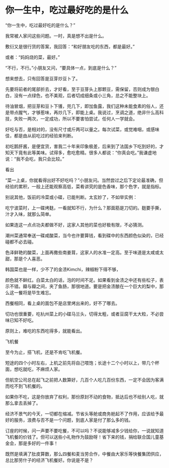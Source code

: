 # 你一生中，吃过最好吃的是什么

“你一生中，吃过最好吃的是什么？” 

我常被人家问这些问题。一时，真是想不出是什么。 

敷衍又是很行货的答案，我回答：“和好朋友吃的东西，都是最好。” 

或者：“妈妈烧的菜，最好。” 

“不行，不行。”小朋友又问，“要具体一点，到底是什么？” 

想来想去，只有回答是豆芽炒豆卜了。 

先要将前者的尾部折去，才好看，至于豆芽头上那颗豆，需保留，否则成为银白白，没有一点绿色，也不美观，后者切成细条或小三角，总之不能整块上。 

待油冒烟，把豆芽和豆卜下镬，兜几下，即加鱼露，我们这种未能食素的俗人，还是带点腥气，才够惹味，再炒几下，即能上桌。我说过，烹调之道，绝非什么高科技，失败一两次，一定成功，所以不要害怕尝试，任何人一学就会。 

好吃与否，是相对的，没有尺寸或斤两可以量之。每次试菜，或觉难咽，或感味佳，都是由从前吃过的经验来判断。 

初吃鹅肝酱，是便宜货，害我二十年来印象极差，后来到了法国乡下吃到好的，才知天下竟有此等美味。试得多，愈吃愈精。很多人都说：“你真会吃。”我谦虚地说：“我不会吃，我只会比较。” 

看出 

“菜一上桌，你就看得出好不好吃吗？”小朋友问。当然尝过之后下定论最准确，但经验的累积，一般上还能观察高低，菜肴讲究的是色香味，那个色字，就是指标。 

别说其他，饭前的冷菜或小碟，已能判断。太玄妙了，不如举实例： 

吃宁波菜时，上一碟烤麸，一看就知不行，为什么？那面筋是刀切的。麸要手撕，汁才入味，就那么简单。 

如果连这一点点功夫都做不好，这家人其他的菜也好极有限，不必猜测。 

潮州菜通常奉送一碟咸酸菜，当今也许要算钱，看到碟中的东西颜色似染的，已经碰都不必去碰。 

色泽鲜艳的酸菜，上面再撒些南姜茸，这家人的水准一定高。至于味道是太咸或太甜，那是个人喜恶。 

韩国菜也是一样，少不了的金渍Kimchi，辣椒粉下得不够， 

颜色就不鲜红。白菜太白的话，泡的时间不足。如果看到金渍之中还有些松子，表示不错。瓣与瓣之间，夹了鱼肠，那很地道。要是把金渍酿在一个巨大的梨中，那么这一餐将是毕生难忘。 

西餐相同，看上桌的面包不是店里烤出来的，好不了哪去。 

切功也很重要，吃杭州菜上的小碟马兰头，切得太粗，或者豆腐干太大粒，不必尝味已知不好吃。 

原则上，难吃的东西吃得多，就能看出。 

飞机餐 

至今为止，搭飞机，还是不肯吃飞机餐。 

短途的四个小时左右，上机之前先将自己喂饱；长途十二个小时以上，带几个杯面，想吃就吃，不麻烦人家。 

但航空公司总在起飞之前把人数算好，几百个人吃几百份东西，一定不会因为客满而吃不到飞机餐的。 

如果你不吃，这是你放弃了权利，那份原封不动的食物，抵达后也不给别人吃，就那么拿去丢掉了。 

经济不景气的今天，一切都在缩减。节省头等舱或商务舱起不了作用，应该给予最好的服务，浪费与否不是一个问题，到底人家是付了那么多的钱。 

订座的时候，问一声要不要吃餐，不可以吗？不说能够减多少钱给你，一说就知道飞机餐的价钱了。但可以送些小礼物作为鼓励呀！省下来的钱，捐给联合国儿童基金会，那是多好的一件事！ 

既然是填满了肚皮算数，那么四餐和麦当劳合作，中餐由大家乐等快餐集团供应，总比那劳什子的经济飞机餐好。你说是不是？